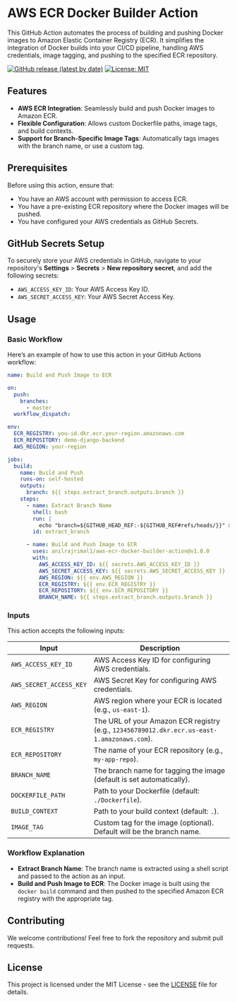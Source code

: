 
# AWS ECR Docker Builder Action

This GitHub Action automates the process of building and pushing Docker images to Amazon Elastic Container Registry (ECR). It simplifies the integration of Docker builds into your CI/CD pipeline, handling AWS credentials, image tagging, and pushing to the specified ECR repository.

[![GitHub release (latest by date)](https://img.shields.io/github/v/release/anilrajrimal1/aws-ecr-docker-builder-action)](https://github.com/anilrajrimal1/aws-ecr-docker-builder-action/releases)
[![License: MIT](https://img.shields.io/badge/License-MIT-yellow.svg)](https://opensource.org/licenses/MIT)

## Features

- **AWS ECR Integration**: Seamlessly build and push Docker images to Amazon ECR.
- **Flexible Configuration**: Allows custom Dockerfile paths, image tags, and build contexts.
- **Support for Branch-Specific Image Tags**: Automatically tags images with the branch name, or use a custom tag.

## Prerequisites

Before using this action, ensure that:

- You have an AWS account with permission to access ECR.
- You have a pre-existing ECR repository where the Docker images will be pushed.
- You have configured your AWS credentials as GitHub Secrets.

## GitHub Secrets Setup

To securely store your AWS credentials in GitHub, navigate to your repository's **Settings** > **Secrets** > **New repository secret**, and add the following secrets:

- `AWS_ACCESS_KEY_ID`: Your AWS Access Key ID.
- `AWS_SECRET_ACCESS_KEY`: Your AWS Secret Access Key.

## Usage

### Basic Workflow

Here’s an example of how to use this action in your GitHub Actions workflow:

```yaml
name: Build and Push Image to ECR

on:
  push:
    branches:
      - master
  workflow_dispatch:

env:
  ECR_REGISTRY: you-id.dkr.ecr.your-region.amazonaws.com
  ECR_REPOSITORY: demo-django-backend
  AWS_REGION: your-region

jobs:
  build:
    name: Build and Push
    runs-on: self-hosted
    outputs:
      branch: ${{ steps.extract_branch.outputs.branch }}
    steps:
      - name: Extract Branch Name
        shell: bash
        run: |
          echo "branch=${GITHUB_HEAD_REF:-${GITHUB_REF#refs/heads/}}" >> $GITHUB_OUTPUT
        id: extract_branch

      - name: Build and Push Image to ECR
        uses: anilrajrimal1/aws-ecr-docker-builder-action@v1.0.0
        with:
          AWS_ACCESS_KEY_ID: ${{ secrets.AWS_ACCESS_KEY_ID }}
          AWS_SECRET_ACCESS_KEY: ${{ secrets.AWS_SECRET_ACCESS_KEY }}
          AWS_REGION: ${{ env.AWS_REGION }}
          ECR_REGISTRY: ${{ env.ECR_REGISTRY }}
          ECR_REPOSITORY: ${{ env.ECR_REPOSITORY }}
          BRANCH_NAME: ${{ steps.extract_branch.outputs.branch }}
```

### Inputs

This action accepts the following inputs:

| **Input**           | **Description**                                                                 |
|---------------------|---------------------------------------------------------------------------------|
| `AWS_ACCESS_KEY_ID` | AWS Access Key ID for configuring AWS credentials.                             |
| `AWS_SECRET_ACCESS_KEY` | AWS Secret Key for configuring AWS credentials.                               |
| `AWS_REGION`        | AWS region where your ECR is located (e.g., `us-east-1`).                      |
| `ECR_REGISTRY`      | The URL of your Amazon ECR registry (e.g., `123456789012.dkr.ecr.us-east-1.amazonaws.com`). |
| `ECR_REPOSITORY`    | The name of your ECR repository (e.g., `my-app-repo`).                         |
| `BRANCH_NAME`       | The branch name for tagging the image (default is set automatically).          |
| `DOCKERFILE_PATH`   | Path to your Dockerfile (default: `./Dockerfile`).                             |
| `BUILD_CONTEXT`     | Path to your build context (default: `.`).                                     |
| `IMAGE_TAG`         | Custom tag for the image (optional). Default will be the branch name.          |

### Workflow Explanation

- **Extract Branch Name**: The branch name is extracted using a shell script and passed to the action as an input.
- **Build and Push Image to ECR**: The Docker image is built using the `docker build` command and then pushed to the specified Amazon ECR registry with the appropriate tag.

## Contributing

We welcome contributions! Feel free to fork the repository and submit pull requests.

## License

This project is licensed under the MIT License - see the [LICENSE](LICENSE) file for details.
